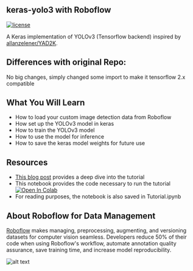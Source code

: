 ## keras-yolo3 with Roboflow

[![license](https://img.shields.io/github/license/mashape/apistatus.svg)](LICENSE)

A Keras implementation of YOLOv3 (Tensorflow backend) inspired by [allanzelener/YAD2K](https://github.com/allanzelener/YAD2K).
## Differences with original Repo:
No big changes, simply changed some import to make it tensorflow 2.x compatible
## What You Will Learn
* How to load your custom image detection data from Roboflow
* How set up the YOLOv3 model in keras
* How to train the YOLOv3 model
* How to use the model for inference
* How to save the keras model weights for future use

## Resources

* [This blog post](https://blog.roboflow.ai/training-a-yolov3-object-detection-model-with-a-custom-dataset/) provides a deep dive into the tutorial
* This notebook provides the code necessary to run the tutorial [![Open In Colab](https://colab.research.google.com/assets/colab-badge.svg)](https://colab.research.google.com/drive/1ByRi9d6_Yzu0nrEKArmLMLuMaZjYfygO#scrollTo=WgHANbxqWJPa)
* For reading purposes, the notebook is also saved in Tutorial.ipynb 

## About Roboflow for Data Management

[Roboflow](https://roboflow.ai) makes managing, preprocessing, augmenting, and versioning datasets for computer vision seamless.
Developers reduce 50% of their code when using Roboflow's workflow, automate annotation quality assurance, save training time, and increase model reproducibility.

![alt text](https://i.imgur.com/WHFqYSJ.png)
